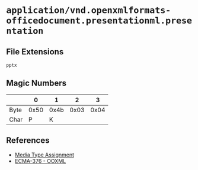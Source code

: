 # `application/vnd.openxmlformats-officedocument.presentationml.presentation`

## File Extensions

`pptx`

## Magic Numbers

|      | 0    | 1    | 2    | 3    |
| ---- | ---- | ---- | ---- | ---- |
| Byte | 0x50 | 0x4b | 0x03 | 0x04 |
| Char | P    | K    |      |      |

## References

- [Media Type Assignment](https://www.iana.org/assignments/media-types/application/vnd.openxmlformats-officedocument.presentationml.presentation)
- [ECMA-376 - OOXML](https://ecma-international.org/publications-and-standards/standards/ecma-376/)
